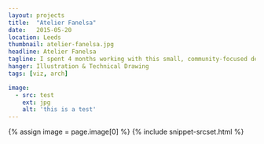 ```yaml
---
layout: projects
title:  "Atelier Fanelsa"
date:   2015-05-20
location: Leeds
thumbnail: atelier-fanelsa.jpg
headline: Atelier Fanelsa
tagline: I spent 4 months working with this small, community-focused design practice in Berlin
hanger: Illustration & Technical Drawing
tags: [viz, arch]

image:
  - src: test
    ext: jpg
    alt: 'this is a test'
---
```


{% assign image = page.image[0] %}
{% include snippet-srcset.html %}

<!-- ![alt text](/assets/imgs/professional/fanelsa-budenheim.jpg)
{: .md-center}

![alt text](/assets/imgs/professional/fanelsa-ernst.jpg)
{: .md-center}

![alt text](/assets/imgs/professional/fanelsa-hundert.jpg)
{: .md-center}

![alt text](/assets/imgs/professional/fanelsa-palmenhaus.jpg)
{: .md-full} -->
